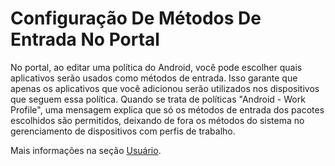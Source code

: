 # Configuração De Métodos De Entrada No Portal

No portal, ao editar uma política do Android, você pode escolher quais aplicativos serão usados como métodos de entrada. Isso garante que apenas os aplicativos que você adicionou serão utilizados nos dispositivos que seguem essa política. Quando se trata de políticas "Android - Work Profile", uma mensagem explica que só os métodos de entrada dos pacotes escolhidos são permitidos, deixando de fora os métodos do sistema no gerenciamento de dispositivos com perfis de trabalho.

Mais informações na seção [Usuário](../../portal/configuracoes/editar-politica/configuracoes-gerais/usuario.md).
